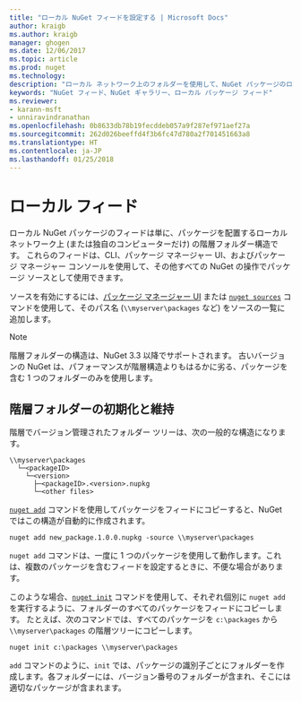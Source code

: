 ```yaml
---
title: "ローカル NuGet フィードを設定する | Microsoft Docs"
author: kraigb
ms.author: kraigb
manager: ghogen
ms.date: 12/06/2017
ms.topic: article
ms.prod: nuget
ms.technology: 
description: "ローカル ネットワーク上のフォルダーを使用して、NuGet パッケージのローカル フィードを作成する方法"
keywords: "NuGet フィード、NuGet ギャラリー、ローカル パッケージ フィード"
ms.reviewer:
- karann-msft
- unniravindranathan
ms.openlocfilehash: 0b8633db78b19fecddeb057a9f287ef971aef27a
ms.sourcegitcommit: 262d026beeffd4f3b6fc47d780a2f701451663a8
ms.translationtype: HT
ms.contentlocale: ja-JP
ms.lasthandoff: 01/25/2018
---
```

# <a name="local-feeds"></a>ローカル フィード

ローカル NuGet パッケージのフィードは単に、パッケージを配置するローカル ネットワーク上 (または独自のコンピューターだけ) の階層フォルダー構造です。 これらのフィードは、CLI、パッケージ マネージャー UI、およびパッケージ マネージャー コンソールを使用して、その他すべての NuGet の操作でパッケージ ソースとして使用できます。

ソースを有効にするには、[パッケージ マネージャー UI](../tools/package-manager-ui.md#package-sources) または [`nuget sources`](../tools/cli-ref-sources.md) コマンドを使用して、そのパス名 (`\\myserver\packages` など) をソースの一覧に追加します。

> [!Note]
> 階層フォルダーの構造は、NuGet 3.3 以降でサポートされます。 古いバージョンの NuGet は、パフォーマンスが階層構造よりもはるかに劣る、パッケージを含む 1 つのフォルダーのみを使用します。

## <a name="initializing-and-maintaining-hierarchical-folders"></a>階層フォルダーの初期化と維持

階層でバージョン管理されたフォルダー ツリーは、次の一般的な構造になります。

    \\myserver\packages
      └─<packageID>
        └─<version>
          ├─<packageID>.<version>.nupkg
          └─<other files>

[`nuget add`](../tools/cli-ref-add.md) コマンドを使用してパッケージをフィードにコピーすると、NuGet ではこの構造が自動的に作成されます。

```cli
nuget add new_package.1.0.0.nupkg -source \\myserver\packages
```

`nuget add` コマンドは、一度に 1 つのパッケージを使用して動作します。これは、複数のパッケージを含むフィードを設定するときに、不便な場合があります。

このような場合、[`nuget init`](../tools/cli-ref-init.md) コマンドを使用して、それぞれ個別に `nuget add` を実行するように、フォルダーのすべてのパッケージをフィードにコピーします。 たとえば、次のコマンドでは、すべてのパッケージを `c:\packages` から `\\myserver\packages` の階層ツリーにコピーします。

```cli
nuget init c:\packages \\myserver\packages
```

`add` コマンドのように、`init` では、パッケージの識別子ごとにフォルダーを作成します。各フォルダーには、バージョン番号のフォルダーが含まれ、そこには適切なパッケージが含まれます。
